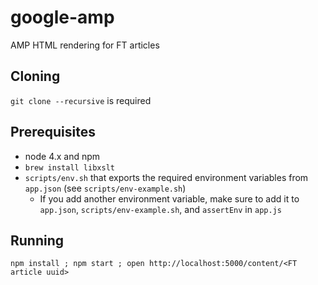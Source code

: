 google-amp
===

AMP HTML rendering for FT articles

Cloning
---

`git clone --recursive` is required

Prerequisites
---

 - node 4.x and npm
 - `brew install libxslt`
 - `scripts/env.sh` that exports the required environment variables from `app.json` (see `scripts/env-example.sh`)
   - If you add another environment variable, make sure to add it to `app.json`, `scripts/env-example.sh`, and `assertEnv` in `app.js`
 
Running
---
`npm install ; npm start ; open http://localhost:5000/content/<FT article uuid>`

